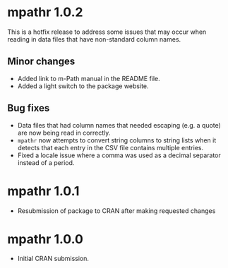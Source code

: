 # mpathr 1.0.2
This is a hotfix release to address some issues that may occur when reading in data files that have
non-standard column names. 

## Minor changes
* Added link to m-Path manual in the README file.
* Added a light switch to the package website.

## Bug fixes
* Data files that had column names that needed escaping (e.g. a quote) are now being read in 
correctly.
* `mpathr` now attempts to convert string columns to string lists when it detects that each entry in
the CSV file contains multiple entries.
* Fixed a locale issue where a comma was used as a decimal separator instead of a period.

# mpathr 1.0.1
* Resubmission of package to CRAN after making requested changes

# mpathr 1.0.0
* Initial CRAN submission.

